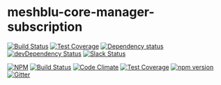 # meshblu-core-manager-subscription

[![Build Status](https://travis-ci.org/octoblu/meshblu-core-manager-subscription.svg?branch=master)](https://travis-ci.org/octoblu/meshblu-core-manager-subscription)
[![Test Coverage](https://codecov.io/gh/octoblu/meshblu-core-manager-subscription/branch/master/graph/badge.svg)](https://codecov.io/gh/octoblu/meshblu-core-manager-subscription)
[![Dependency status](http://img.shields.io/david/octoblu/meshblu-core-manager-subscription.svg?style=flat)](https://david-dm.org/octoblu/meshblu-core-manager-subscription)
[![devDependency Status](http://img.shields.io/david/dev/octoblu/meshblu-core-manager-subscription.svg?style=flat)](https://david-dm.org/octoblu/meshblu-core-manager-subscription#info=devDependencies)
[![Slack Status](http://community-slack.octoblu.com/badge.svg)](http://community-slack.octoblu.com)

[![NPM](https://nodei.co/npm/meshblu-core-manager-subscription.svg?style=flat)](https://npmjs.org/package/meshblu-core-manager-subscription)
[![Build Status](https://travis-ci.org/octoblu/meshblu-core-manager-subscription.svg?branch=master)](https://travis-ci.org/octoblu/meshblu-core-manager-subscription)
[![Code Climate](https://codeclimate.com/github/octoblu/meshblu-core-manager-subscription/badges/gpa.svg)](https://codeclimate.com/github/octoblu/meshblu-core-manager-subscription)
[![Test Coverage](https://codeclimate.com/github/octoblu/meshblu-core-manager-subscription/badges/coverage.svg)](https://codeclimate.com/github/octoblu/meshblu-core-manager-subscription)
[![npm version](https://badge.fury.io/js/meshblu-core-manager-subscription.svg)](http://badge.fury.io/js/meshblu-core-manager-subscription)
[![Gitter](https://badges.gitter.im/octoblu/help.svg)](https://gitter.im/octoblu/help)
